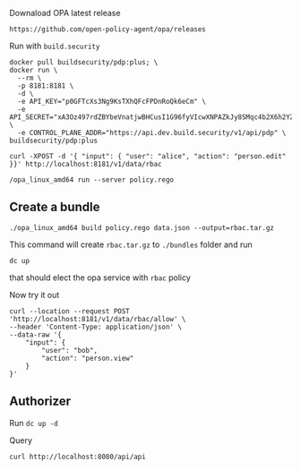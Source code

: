 Downaload OPA latest release

```
https://github.com/open-policy-agent/opa/releases
```

Run with `build.security`

```
docker pull buildsecurity/pdp:plus; \
docker run \
  --rm \
  -p 8181:8181 \
  -d \
  -e API_KEY="p0GFTcXs3Ng9KsTXhQFcFPDnRoQk6eCm" \
  -e API_SECRET="xA3Oz497rdZBYbeVnatjwBHCusI1G96fyVIcwXNPAZkJy8SMqc4b2X6h2YZVzABJ" \
  -e CONTROL_PLANE_ADDR="https://api.dev.build.security/v1/api/pdp" \
buildsecurity/pdp:plus
```



```
curl -XPOST -d '{ "input": { "user": "alice", "action": "person.edit" }}' http://localhost:8181/v1/data/rbac
```


```/opa_linux_amd64 run --server policy.rego```

## Create a bundle

```./opa_linux_amd64 build policy.rego data.json --output=rbac.tar.gz```

This command will create `rbac.tar.gz` to `./bundles` folder and run

```dc up```

that should elect the opa service with `rbac` policy

Now try it out

```
curl --location --request POST 'http://localhost:8181/v1/data/rbac/allow' \
--header 'Content-Type: application/json' \
--data-raw '{
    "input": {
        "user": "bob",
        "action": "person.view"
    }
}'
```


## Authorizer

Run `dc up -d`

Query 

```
curl http://localhost:8080/api/api
```